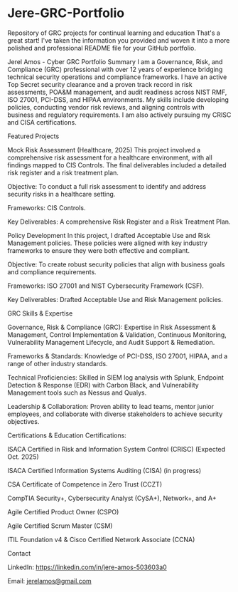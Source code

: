# Jere-GRC-Portfolio
Repository of GRC projects for continual learning and education
That's a great start! I've taken the information you provided and woven it into a more polished and professional README file for your GitHub portfolio.


Jerel Amos - Cyber GRC Portfolio
Summary
I am a Governance, Risk, and Compliance (GRC) professional with over 12 years of experience bridging technical security operations and compliance frameworks. I have an active Top Secret security clearance and a proven track record in risk assessments, POA&M management, and audit readiness across NIST RMF, ISO 27001, PCI-DSS, and HIPAA environments. My skills include developing policies, conducting vendor risk reviews, and aligning controls with business and regulatory requirements. I am also actively pursuing my CRISC and CISA certifications.





Featured Projects

Mock Risk Assessment (Healthcare, 2025)
This project involved a comprehensive risk assessment for a healthcare environment, with all findings mapped to CIS Controls. The final deliverables included a detailed risk register and a risk treatment plan.


Objective: To conduct a full risk assessment to identify and address security risks in a healthcare setting.


Frameworks: CIS Controls.


Key Deliverables: A comprehensive Risk Register and a Risk Treatment Plan.

Policy Development
In this project, I drafted Acceptable Use and Risk Management policies. These policies were aligned with key industry frameworks to ensure they were both effective and compliant.


Objective: To create robust security policies that align with business goals and compliance requirements.


Frameworks: ISO 27001 and NIST Cybersecurity Framework (CSF).


Key Deliverables: Drafted Acceptable Use and Risk Management policies.

GRC Skills & Expertise

Governance, Risk & Compliance (GRC): Expertise in Risk Assessment & Management, Control Implementation & Validation, Continuous Monitoring, Vulnerability Management Lifecycle, and Audit Support & Remediation.


Frameworks & Standards: Knowledge of PCI-DSS, ISO 27001, HIPAA, and a range of other industry standards.


Technical Proficiencies: Skilled in SIEM log analysis with Splunk, Endpoint Detection & Response (EDR) with Carbon Black, and Vulnerability Management tools such as Nessus and Qualys.


Leadership & Collaboration: Proven ability to lead teams, mentor junior employees, and collaborate with diverse stakeholders to achieve security objectives.

Certifications & Education
Certifications:

ISACA Certified in Risk and Information System Control (CRISC) (Expected Oct. 2025) 

ISACA Certified Information Systems Auditing (CISA) (in progress) 

CSA Certificate of Competence in Zero Trust (CCZT) 

CompTIA Security+, Cybersecurity Analyst (CySA+), Network+, and A+ 

Agile Certified Product Owner (CSPO) 

Agile Certified Scrum Master (CSM) 

ITIL Foundation v4 & Cisco Certified Network Associate (CCNA) 

Contact

LinkedIn: https://linkedin.com/in/jere-amos-503603a0 


Email: jerelamos@gmail.com
